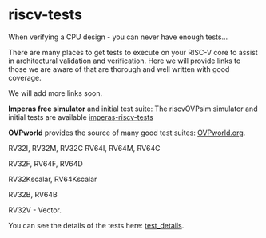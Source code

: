 riscv-tests
===========

When verifying a CPU design - you can never have enough tests...

There are many places to get tests to execute on your RISC-V core to assist in architectural validation and verification. Here we will provide links to those we are aware of that are thorough and well written with good coverage.

We will add more links soon.


**Imperas free simulator** and initial test suite: The riscvOVPsim simulator and initial tests are available [imperas-riscv-tests](https://github.com/riscv-ovpsim/imperas-riscv-tests)

**OVPworld** provides the source of many good test suites: [OVPworld.org](https://www.ovpworld.org/library/wikka.php?wakka=riscvOVPsimPlus).

RV32I, RV32M, RV32C RV64I, RV64M, RV64C

RV32F, RV64F, RV64D

RV32Kscalar, RV64Kscalar

RV32B, RV64B

RV32V - Vector.

You can see the details of the tests here: [test_details](https://github.com/riscv-ovpsim/imperas-riscv-tests/tree/main/riscv-test-suite).
